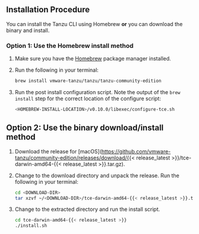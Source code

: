## Installation Procedure

You can install the Tanzu CLI using Homebrew **or** you can download the binary and install.

### Option 1: Use the Homebrew install method

1. Make sure you have the [Homebrew](https://brew.sh/) package manager installed.

1. Run the following in your terminal:

    ```sh
    brew install vmware-tanzu/tanzu/tanzu-community-edition
    ```

1. Run the post install configuration script. Note the output of the `brew install` step for the correct location of the configure script:

    ```sh
    <HOMEBREW-INSTALL-LOCATION>/v0.10.0/libexec/configure-tce.sh
    ```

## Option 2: Use the binary download/install  method

1. Download the release for [macOS](https://github.com/vmware-tanzu/community-edition/releases/download/{{< release_latest >}}/tce-darwin-amd64-{{< release_latest >}}.tar.gz).

1. Change to the download directory and unpack the release. Run the following in your terminal:

    ```sh
    cd <DOWNLOAD-DIR>
    tar xzvf ~/<DOWNLOAD-DIR>/tce-darwin-amd64-{{< release_latest >}}.tar.gz

    ```

1. Change to the extracted directory and run the install script.

    ```sh
    cd tce-darwin-amd64-{{< release_latest >}}
    ./install.sh
    ```
